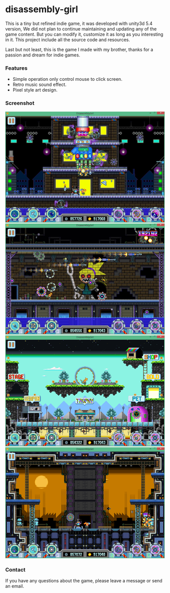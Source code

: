 # disassembly-girl
This is a tiny but refined indie game, it was developed with unity3d 5.4 version, We did not plan to continue maintaining and updating any of the game content. But you can modify it, customize it as long as you interesting in it. This project include all the source code and resources.

Last but not least, this is the game I made with my brother, thanks for a passion and dream for indie games.

### Features

* Simple operation only control mouse to click screen.
* Retro music sound effect.
* Pixel style art design.

### Screenshot

![Screenshot](snapshots/1.jpg)
![Screenshot](snapshots/2.jpg)
![Screenshot](snapshots/3.png)
![Screenshot](snapshots/4.png)

### Contact
If you have any questions about the game, please leave a message or send an email.
